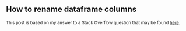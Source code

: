 ## How to rename dataframe columns

<sup>This post is based on my answer to a Stack Overflow question that may be found [here](https://stackoverflow.com/a/75784571/19123103).</sup>


